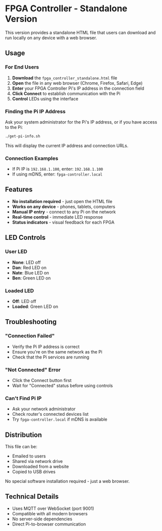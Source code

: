 # FPGA Controller - Standalone Version

This version provides a standalone HTML file that users can download and run locally on any device with a web browser.

## Usage

### For End Users

1. **Download** the `fpga_controller_standalone.html` file
2. **Open** the file in any web browser (Chrome, Firefox, Safari, Edge)
3. **Enter** your FPGA Controller Pi's IP address in the connection field
4. **Click Connect** to establish communication with the Pi
5. **Control** LEDs using the interface

### Finding the Pi IP Address

Ask your system administrator for the Pi's IP address, or if you have access to the Pi:

```bash
./get-pi-info.sh
```

This will display the current IP address and connection URLs.

### Connection Examples

- If Pi IP is `192.168.1.100`, enter: `192.168.1.100`
- If using mDNS, enter: `fpga-controller.local`

## Features

- **No installation required** - just open the HTML file
- **Works on any device** - phones, tablets, computers
- **Manual IP entry** - connect to any Pi on the network
- **Real-time control** - immediate LED response
- **Status indicators** - visual feedback for each FPGA

## LED Controls

### User LED
- **None**: LED off
- **Dan**: Red LED on
- **Nate**: Blue LED on  
- **Ben**: Green LED on

### Loaded LED
- **Off**: LED off
- **Loaded**: Green LED on

## Troubleshooting

### "Connection Failed"
- Verify the Pi IP address is correct
- Ensure you're on the same network as the Pi
- Check that the Pi services are running

### "Not Connected" Error
- Click the Connect button first
- Wait for "Connected" status before using controls

### Can't Find Pi IP
- Ask your network administrator
- Check router's connected devices list
- Try `fpga-controller.local` if mDNS is available

## Distribution

This file can be:
- Emailed to users
- Shared via network drive
- Downloaded from a website
- Copied to USB drives

No special software installation required - just a web browser.

## Technical Details

- Uses MQTT over WebSocket (port 9001)
- Compatible with all modern browsers
- No server-side dependencies
- Direct Pi-to-browser communication
